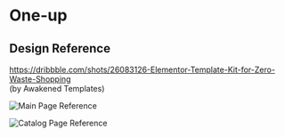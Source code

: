 # One-up

## Design Reference

https://dribbble.com/shots/26083126-Elementor-Template-Kit-for-Zero-Waste-Shopping  
(by Awakened Templates)


![Main Page Reference](https://cdn.dribbble.com/userupload/43497741/file/original-fe869d43958ee8f34f4305336969203d.jpg?resize=1600x1200&vertical=center)

![Catalog Page Reference](https://cdn.dribbble.com/userupload/43497415/file/original-81c9bccbeb3ee395831a2478cc4b0444.png?resize=752x&vertical=center)